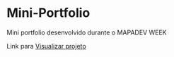 # Mini-Portfolio

Mini portfolio desenvolvido durante o MAPADEV WEEK

 Link para <a href="https://filipe-dll.github.io/Huddle/">Visualizar projeto</a>
